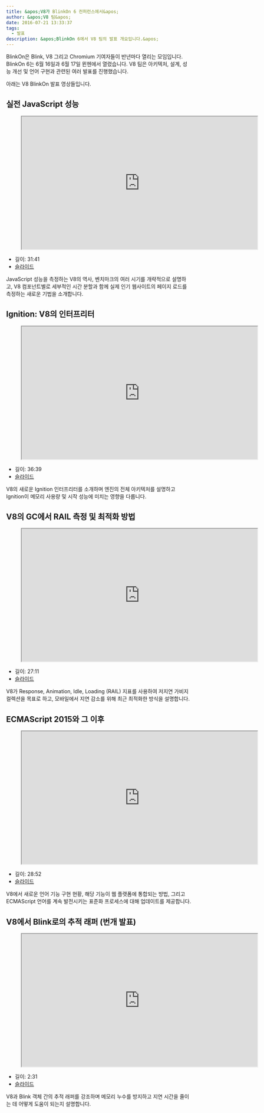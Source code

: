 ```yaml
---
title: &apos;V8가 BlinkOn 6 컨퍼런스에서&apos;
author: &apos;V8 팀&apos;
date: 2016-07-21 13:33:37
tags:
  - 발표
description: &apos;BlinkOn 6에서 V8 팀의 발표 개요입니다.&apos;
---
```

BlinkOn은 Blink, V8 그리고 Chromium 기여자들이 반년마다 열리는 모임입니다. BlinkOn 6는 6월 16일과 6월 17일 뮌헨에서 열렸습니다. V8 팀은 아키텍처, 설계, 성능 개선 및 언어 구현과 관련된 여러 발표를 진행했습니다.

<!--truncate-->
아래는 V8 BlinkOn 발표 영상들입니다.

## 실전 JavaScript 성능

<figure>
  <div class="video video-16:9">
    <iframe src="https://www.youtube.com/embed/xCx4uC7mn6Y" width="640" height="360" loading="lazy"></iframe>
  </div>
</figure>

- 길이: 31:41
- [슬라이드](https://docs.google.com/presentation/d/14WZkWbkvtmZDEIBYP5H1GrbC9H-W3nJSg3nvpHwfG5U/edit)

JavaScript 성능을 측정하는 V8의 역사, 벤치마크의 여러 시기를 개략적으로 설명하고, V8 컴포넌트별로 세부적인 시간 분할과 함께 실제 인기 웹사이트의 페이지 로드를 측정하는 새로운 기법을 소개합니다.

## Ignition: V8의 인터프리터

<figure>
  <div class="video video-16:9">
    <iframe src="https://www.youtube.com/embed/r5OWCtuKiAk" width="640" height="360" loading="lazy"></iframe>
  </div>
</figure>

- 길이: 36:39
- [슬라이드](https://docs.google.com/presentation/d/1OqjVqRhtwlKeKfvMdX6HaCIu9wpZsrzqpIVIwQSuiXQ/edit)

V8의 새로운 Ignition 인터프리터를 소개하며 엔진의 전체 아키텍처를 설명하고 Ignition이 메모리 사용량 및 시작 성능에 미치는 영향을 다룹니다.

## V8의 GC에서 RAIL 측정 및 최적화 방법

<figure>
  <div class="video video-16:9">
    <iframe src="https://www.youtube.com/embed/VITAyGT-CJI" width="640" height="360" loading="lazy"></iframe>
  </div>
</figure>

- 길이: 27:11
- [슬라이드](https://docs.google.com/presentation/d/15EQ603eZWAnrf4i6QjPP7S3KF3NaL3aAaKhNUEatVzY/edit)

V8가 Response, Animation, Idle, Loading (RAIL) 지표를 사용하여 저지연 가비지 컬렉션을 목표로 하고, 모바일에서 지연 감소를 위해 최근 최적화한 방식을 설명합니다.

## ECMAScript 2015와 그 이후

<figure>
  <div class="video video-16:9">
    <iframe src="https://www.youtube.com/embed/KrGOzEwqRDA" width="640" height="360" loading="lazy"></iframe>
  </div>
</figure>

- 길이: 28:52
- [슬라이드](https://docs.google.com/presentation/d/1o1wld5z0BM8RTqXASGYD3Rvov8PzrxySghmrGTYTgw0/edit)

V8에서 새로운 언어 기능 구현 현황, 해당 기능이 웹 플랫폼에 통합되는 방법, 그리고 ECMAScript 언어를 계속 발전시키는 표준화 프로세스에 대해 업데이트를 제공합니다.

## V8에서 Blink로의 추적 래퍼 (번개 발표)

<figure>
  <div class="video video-16:9">
    <iframe src="https://www.youtube.com/embed/PMDRfYw4UYQ?start=3204" width="640" height="360" loading="lazy"></iframe>
  </div>
</figure>

- 길이: 2:31
- [슬라이드](https://docs.google.com/presentation/d/1I6leiRm0ysSTqy7QWh33Gfp7_y4ngygyM2tDAqdF0fI/edit)

V8과 Blink 객체 간의 추적 래퍼를 강조하며 메모리 누수를 방지하고 지연 시간을 줄이는 데 어떻게 도움이 되는지 설명합니다.
